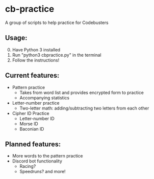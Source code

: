 # cb-practice
A group of scripts to help practice for Codebusters

## Usage:
0. Have Python 3 installed
1. Run "python3 cbpractice.py" in the terminal
2. Follow the instructions!

## Current features:
- Pattern practice
  * Takes from word list and provides encrypted form to practice
  * Accompanying statistics
- Letter-number practice
  * Two-letter math: adding/subtracting two letters from each other
- Cipher ID Practice
  * Letter-number ID
  * Morse ID
  * Baconian ID

## Planned features:
- More words to the pattern practice
- Discord bot functionality
  * Racing?
  * Speedruns?
and more!

